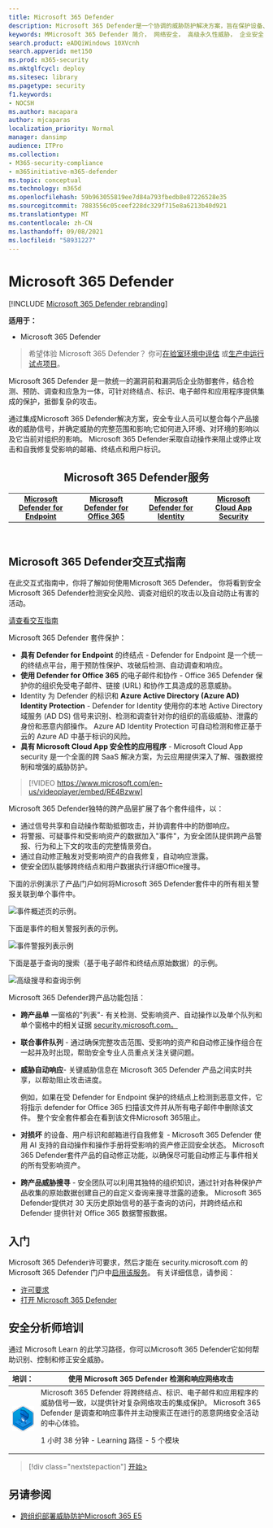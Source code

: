 ```yaml
---
title: Microsoft 365 Defender
description: Microsoft 365 Defender是一个协调的威胁防护解决方案，旨在保护设备、标识、数据和应用程序
keywords: MMicrosoft 365 Defender 简介， 网络安全， 高级永久性威胁， 企业安全， 设备， 设备， 标识， 用户， 数据， 应用程序， 事件， 自动调查和修正， 高级搜寻
search.product: eADQiWindows 10XVcnh
search.appverid: met150
ms.prod: m365-security
ms.mktglfcycl: deploy
ms.sitesec: library
ms.pagetype: security
f1.keywords:
- NOCSH
ms.author: macapara
author: mjcaparas
localization_priority: Normal
manager: dansimp
audience: ITPro
ms.collection:
- M365-security-compliance
- m365initiative-m365-defender
ms.topic: conceptual
ms.technology: m365d
ms.openlocfilehash: 59b963055819ee7d84a793fbedb8e87226528e35
ms.sourcegitcommit: 7883556c05ceef228dc329f715e8a6213b40d921
ms.translationtype: MT
ms.contentlocale: zh-CN
ms.lasthandoff: 09/08/2021
ms.locfileid: "58931227"
---
```

# <a name="microsoft-365-defender"></a>Microsoft 365 Defender

[!INCLUDE [Microsoft 365 Defender rebranding](../includes/microsoft-defender.md)]


**适用于：**
- Microsoft 365 Defender

> 希望体验 Microsoft 365 Defender？ 你可[在验室环境中评估](m365d-evaluation.md?ocid=cx-docs-MTPtriallab) 或[生产中运行试点项目](m365d-pilot.md?ocid=cx-evalpilot)。
>

Microsoft 365 Defender 是一款统一的漏洞前和漏洞后企业防御套件，结合检测、预防、调查和应急为一体，可针对终结点、标识、电子邮件和应用程序提供集成的保护，抵御复杂的攻击。

通过集成Microsoft 365 Defender解决方案，安全专业人员可以整合每个产品接收的威胁信号，并确定威胁的完整范围和影响;它如何进入环境、对环境的影响以及它当前对组织的影响。 Microsoft 365 Defender采取自动操作来阻止或停止攻击和自我修复受影响的邮箱、终结点和用户标识。  


<center><h2>Microsoft 365 Defender服务</center></h2>
<table><tr><td><center><b><a href="/microsoft-365/security/defender-endpoint/microsoft-defender-endpoint"><b>Microsoft Defender for Endpoint</b></center></a></td>
<td><center><b><a href="/microsoft-365/security/office-365-security/overview"><b>Microsoft Defender for Office 365</b></center></a></td>
<td><center><b><a href="/defender-for-identity/"><b>Microsoft Defender for Identity</b></a></center></td>
<td><center><b><a href="/cloud-app-security/"><b>Microsoft Cloud App Security</b></a></center></td>
</tr>
</table>
<br>

## <a name="microsoft-365-defender-interactive-guide"></a>Microsoft 365 Defender交互式指南

在此交互式指南中，你将了解如何使用Microsoft 365 Defender。 你将看到安全Microsoft 365 Defender检测安全风险、调查对组织的攻击以及自动防止有害的活动。

[请查看交互指南](https://aka.ms/M365Defender-InteractiveGuide)



Microsoft 365 Defender 套件保护： 
- **具有 Defender for Endpoint** 的终结点 - Defender for Endpoint 是一个统一的终结点平台，用于预防性保护、攻破后检测、自动调查和响应。 
- **使用 Defender for Office 365** 的电子邮件和协作 - Office 365 Defender 保护你的组织免受电子邮件、链接 (URL) 和协作工具造成的恶意威胁。 
- Identity 为 Defender 的标识和 **Azure Active Directory (Azure AD) Identity Protection** - Defender for Identity 使用你的本地 Active Directory 域服务 (AD DS) 信号来识别、检测和调查针对你的组织的高级威胁、泄露的身份和恶意内部操作。 Azure AD Identity Protection 可自动检测和修正基于云的 Azure AD 中基于标识的风险。
- **具有 Microsoft Cloud App 安全性的应用程序** - Microsoft Cloud App security 是一个全面的跨 SaaS 解决方案，为云应用提供深入了解、强数据控制和增强的威胁防护。 

>[!VIDEO https://www.microsoft.com/en-us/videoplayer/embed/RE4Bzww] 

Microsoft 365 Defender独特的跨产品层扩展了各个套件组件，以：

- 通过信号共享和自动操作帮助抵御攻击，并协调套件中的防御响应。
- 将警报、可疑事件和受影响资产的数据加入"事件"，为安全团队提供跨产品警报、行为和上下文的攻击的完整情景旁白。
- 通过自动修正触发对受影响资产的自我修复，自动响应泄露。
- 使安全团队能够跨终结点和用户数据执行详细Office搜寻。

下面的示例演示了产品门户如何将Microsoft 365 Defender套件中的所有相关警报关联到单个事件中。

![事件概述页的示例。](../../media/overview-incident.png) <br>

下面是事件的相关警报列表的示例。

![事件警报列表示例](../../media/incident-list.png)<br>

下面是基于查询的搜索（基于电子邮件和终结点原始数据）的示例。

![高级搜寻和查询示例](../../media/advanced-hunting.png)<br>

Microsoft 365 Defender跨产品功能包括： 

- **跨产品单** 一窗格的"列表"- 有关检测、受影响资产、自动操作以及单个队列和单个窗格中的相关证据 [security.microsoft.com。](https://security.microsoft.com) 
- **联合事件队列** - 通过确保完整攻击范围、受影响的资产和自动修正操作组合在一起并及时出现，帮助安全专业人员重点关注关键问题。 
- **威胁自动响应**- 关键威胁信息在 Microsoft 365 Defender 产品之间实时共享，以帮助阻止攻击进度。 

   例如，如果在受 Defender for Endpoint 保护的终结点上检测到恶意文件，它将指示 defender for Office 365 扫描该文件并从所有电子邮件中删除该文件。 整个安全套件都会在看到该文件Microsoft 365阻止。
- **对损坏** 的设备、用户标识和邮箱进行自我修复 - Microsoft 365 Defender 使用 AI 支持的自动操作和操作手册将受影响的资产修正回安全状态。 Microsoft 365 Defender套件产品的自动修正功能，以确保尽可能自动修正与事件相关的所有受影响资产。
- **跨产品威胁搜寻** - 安全团队可以利用其独特的组织知识，通过针对各种保护产品收集的原始数据创建自己的自定义查询来搜寻泄露的迹象。 Microsoft 365 Defender提供对 30 天历史原始信号的基于查询的访问，并跨终结点和 Defender 提供针对 Office 365 数据警报数据。 

## <a name="get-started"></a>入门

Microsoft 365 Defender许可要求，然后才能在 security.microsoft.com 的 Microsoft 365 Defender 门户中[启用该服务](https://security.microsoft.com)。 有关详细信息，请参阅：

- [许可要求](prerequisites.md#licensing-requirements)
- [打开 Microsoft 365 Defender](m365d-enable.md)

## <a name="training-for-security-analysts"></a>安全分析师培训

通过 Microsoft Learn 的此学习路径，你可以Microsoft 365 Defender它如何帮助识别、控制和修正安全威胁。

|培训：|使用 Microsoft 365 Defender 检测和响应网络攻击|
|---|---|
|![Microsoft 365 Defender培训图标。](../../media/microsoft-365-defender/m365-defender-training.png)|Microsoft 365 Defender 将跨终结点、标识、电子邮件和应用程序的威胁信号一致，以提供针对复杂网络攻击的集成保护。 Microsoft 365 Defender 是调查和响应事件并主动搜索正在进行的恶意网络安全活动的中心体验。<p> 1 小时 38 分钟 - Learning 路径 - 5 个模块|

> [!div class="nextstepaction"]
> [开始>](/learn/paths/defender-detect-respond/)


## <a name="see-also"></a>另请参阅
- [跨组织部署威胁防护Microsoft 365 E5](/microsoft-365/solutions/deploy-threat-protection)
